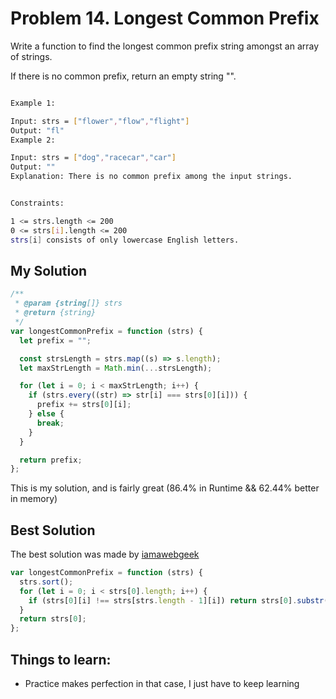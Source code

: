 # Problem 14. Longest Common Prefix

Write a function to find the longest common prefix string amongst an array of strings.

If there is no common prefix, return an empty string "".

```bash

Example 1:

Input: strs = ["flower","flow","flight"]
Output: "fl"
Example 2:

Input: strs = ["dog","racecar","car"]
Output: ""
Explanation: There is no common prefix among the input strings.


Constraints:

1 <= strs.length <= 200
0 <= strs[i].length <= 200
strs[i] consists of only lowercase English letters.

```

## My Solution

```js
/**
 * @param {string[]} strs
 * @return {string}
 */
var longestCommonPrefix = function (strs) {
  let prefix = "";

  const strsLength = strs.map((s) => s.length);
  let maxStrLength = Math.min(...strsLength);

  for (let i = 0; i < maxStrLength; i++) {
    if (strs.every((str) => str[i] === strs[0][i])) {
      prefix += strs[0][i];
    } else {
      break;
    }
  }

  return prefix;
};
```

This is my solution, and is fairly great (86.4% in Runtime && 62.44% better in memory)

## Best Solution

The best solution was made by [iamawebgeek](https://leetcode.com/iamawebgeek/)

```js
var longestCommonPrefix = function (strs) {
  strs.sort();
  for (let i = 0; i < strs[0].length; i++) {
    if (strs[0][i] !== strs[strs.length - 1][i]) return strs[0].substr(0, i);
  }
  return strs[0];
};
```

## Things to learn:

- Practice makes perfection in that case, I just have to keep learning
